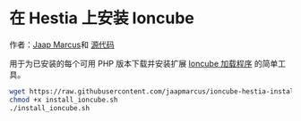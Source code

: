 # 在 Hestia 上安装 Ioncube

作者：[Jaap Marcus](https://github.com/jaapmarcus/)和
[源代码](https://github.com/jaapmarcus/ioncube-hestia-installer)

用于为已安装的每个可用 PHP 版本下载并安装扩展 [Ioncube 加载程序](https://www.ioncube.com/loaders.php) 的简单工具。

```bash
wget https://raw.githubusercontent.com/jaapmarcus/ioncube-hestia-installer/main/install_ioncube.sh
chmod +x install_ioncube.sh
./install_ioncube.sh
```
